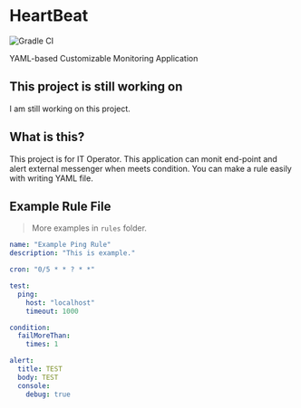 # HeartBeat

![Gradle CI](https://github.com/pemassi/HeartBeat/actions/workflows/gradle.yml/badge.svg)

YAML-based Customizable Monitoring Application

## This project is still working on
I am still working on this project.

## What is this?
This project is for IT Operator. This application can monit end-point and alert external messenger when meets condition. You can make a rule easily with writing YAML file.

## Example Rule File
> More examples in `rules` folder.

```yaml
name: "Example Ping Rule"
description: "This is example."

cron: "0/5 * * ? * *"

test:
  ping:
    host: "localhost"
    timeout: 1000

condition:
  failMoreThan:
    times: 1

alert:
  title: TEST
  body: TEST
  console:
    debug: true

```
